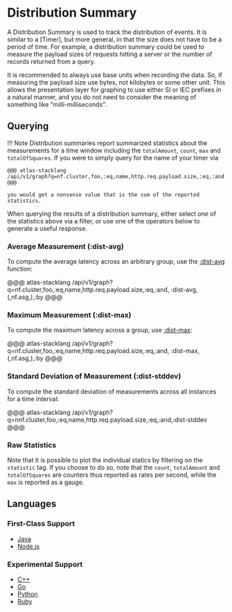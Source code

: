 # Distribution Summary

A Distribution Summary is used to track the distribution of events. It is similar to a [Timer], but
more general, in that the size does not have to be a period of time. For example, a distribution
summary could be used to measure the payload sizes of requests hitting a server or the number of
records returned from a query.

It is recommended to always use base units when recording the data. So, if measuring the payload
size use bytes, not kilobytes or some other unit. This allows the presentation layer for graphing
to use either SI or IEC prefixes in a natural manner, and you do not need to consider the meaning
of something like "milli-milliseconds".

## Querying

!!! Note
    Distribution summaries report summarized statistics about the measurements for a time window
    including the `totalAmount`, `count`, `max` and `totalOfSquares`. If you were to simply query for
    the name of your timer via

    @@@ atlas-stacklang
    /api/v1/graph?q=nf.cluster,foo,:eq,name,http.req.payload.size,:eq,:and
    @@@

    you would get a nonsense value that is the sum of the reported statistics.

When querying the results of a distribution summary, either select *one* of the statistics above
via a filter, or use one of the operators below to generate a useful response.

### Average Measurement (:dist-avg)

To compute the average latency across an arbitrary group, use the [:dist-avg] function:

@@@ atlas-stacklang
/api/v1/graph?q=nf.cluster,foo,:eq,name,http.req.payload.size,:eq,:and,
:dist-avg,(,nf.asg,),:by
@@@

[:dist-avg]: ../../../asl/ref/dist-avg.md

### Maximum Measurement (:dist-max)

To compute the maximum latency across a group, use [:dist-max]:

@@@ atlas-stacklang
/api/v1/graph?q=nf.cluster,foo,:eq,name,http.req.payload.size,:eq,:and,
:dist-max,(,nf.asg,),:by
@@@

[:dist-max]: ../../../asl/ref/dist-max.md

### Standard Deviation of Measurement (:dist-stddev)

To compute the standard deviation of measurements across all instances for a time interval:

@@@ atlas-stacklang
/api/v1/graph?q=nnf.cluster,foo,:eq,name,http.req.payload.size,:eq,:and,:dist-stddev
@@@

[:dist-stddev]: ../../../asl/ref/dist-stddev.md

### Raw Statistics

Note that it is possible to plot the individual statics by filtering on the `statistic` tag.
If you choose to do so, note that the `count`, `totalAmount` and `totalOfSquares` are counters
thus reported as rates per second, while the `max` is reported as a gauge.

## Languages

### First-Class Support

* [Java](../../lang/java/meters/dist-summary.md)
* [Node.js](../../lang/nodejs/meters/dist-summary.md)

### Experimental Support

* [C++](../../lang/cpp/meters/dist-summary.md)
* [Go](../../lang/go/meters/dist-summary.md)
* [Python](../../lang/py/meters/dist-summary.md)
* [Ruby](../../lang/rb/meters/dist-summary.md)
